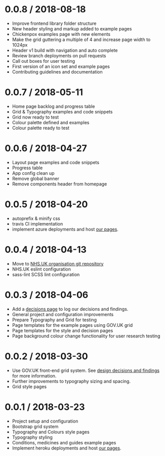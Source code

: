 0.0.8 / 2018-08-18
==================
- Improve frontend library folder structure
- New header styling and markup added to example pages
- Chickenpox examples page with new elements
- Make the grid guttering a multiple of 4 and increase page width to 1024px
- Header v1 build with navigation and auto complete
- Review branch deployments on pull requests
- Call out boxes for user testing
- First version of an icon set and example pages
- Contributing guidelines and documentation

0.0.7 / 2018-05-11
==================
- Home page backlog and progress table
- Grid & Typography examples and code snippets
- Grid now ready to test
- Colour palette defined and examples
- Colour palette ready to test

0.0.6 / 2018-04-27
==================
- Layout page examples and code snippets
- Progress table
- App config clean up
- Remove global banner
- Remove components header from homepage

0.0.5 / 2018-04-20
==================
- autoprefix & minify css
- travis CI implementation
- implement azure deployments and host <a href="https://nhsuk-redesign.azurewebsites.net/">our pages</a>.

0.0.4 / 2018-04-13
==================
- Move to <a href="https://github.com/nhsuk/frontend">NHS.UK organisation git repository</a>
- NHS.UK eslint configuration
- sass-lint SCSS lint configuration

0.0.3 / 2018-04-06
===================
- Add a <a href="https://nhsuk-redesign.azurewebsites.net/decisions">decisions page</a> to log our decisions and findings.
- General project and configuration improvements
- Prepare Typography and Grid for testing
- Page templates for the example pages using GOV.UK grid
- Page templates for the style and decision pages
- Page background colour change functionality for user research testing

0.0.2 / 2018-03-30
===================
- Use GOV.UK front-end grid system. See <a href="https://nhsuk-redesign.azurewebsites.net/decisions#grid">design decisions and findings</a> for more information.
- Further improvements to typography sizing and spacing.
- Grid style pages

0.0.1 / 2018-03-23
===================
- Project setup and configuration
- Bootstrap grid system
- Typography and Colours style pages
- Typography styling
- Conditions, medicines and guides example pages
- Implement heroku deployments and host <a href="https://nhsuk-redesign.azurewebsites.net/">our pages</a>.
